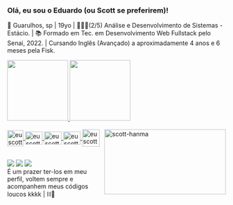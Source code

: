 ### Olá, eu sou o Eduardo (ou Scott se preferirem)!
📍 Guarulhos, sp | 19yo | 👨🏻‍🎓(2/5) Análise e Desenvolvimento de Sistemas - Estácio. | 📚 Formado em Tec. em Desenvolvimento Web Fullstack pelo Senai, 2022. | Cursando Inglês (Avançado) a aproximadamente 4 anos e 6 meses pela Fisk. 

<div>
  <a href="https://github.com/euscott">
  <img height="140em" src="https://github-readme-stats.vercel.app/api?username=euscott&show_icons=true&theme=dark&include_all_commits=true&count_private=true"/>
  <img height="140em" src="https://github-readme-stats.vercel.app/api/top-langs/?username=euscott&layout=compact&langs_count=7&theme=dark"/>
</div>
<div style="display: inline_block"><br>
  <img align="center" alt="euscott" heigth="27" width="37" src="https://cdn-icons-png.flaticon.com/512/919/919830.png" />
  <img align="center" alt="euscott" height="30" width="40" src="https://cdn.jsdelivr.net/gh/devicons/devicon/icons/javascript/javascript-original.svg" />
  <img align="center" alt="euscott" height="30" width="40" src="https://cdn.jsdelivr.net/gh/devicons/devicon/icons/html5/html5-original.svg" />
  <img align="center" alt="euscott" height="30" width="40" src="https://cdn.jsdelivr.net/gh/devicons/devicon/icons/css3/css3-original.svg" />
  <img align="center" alt="euscott" heigth="30" width="40" src="https://cdn.jsdelivr.net/gh/devicons/devicon/icons/nodejs/nodejs-plain-wordmark.svg" />
  <img align="right" alt="scott-hanma" src="https://tenor.com/view/cat-type-fast-busy-kitten-gif-16655467.gif" height="150" width="280">
</div>
  
  ##
  
<div> 
  <a href="https://instagram.com/ed.souzz" target="_blank"><img src="https://img.shields.io/badge/-Instagram-%23E4405F?style=for-the-badge&logo=instagram&logoColor=white" target="_blank"></a>
  <a href="https://www.linkedin.com/in/eduardo-gonçalves-de-souza-aa7831179/" target="_blank"><img src="https://img.shields.io/badge/-LinkedIn-%230077B5?style=for-the-badge&logo=linkedin&logoColor=white" target="_blank"></a>
  <a href = "mailto:esouza.es03@gmail.com"><img src="https://img.shields.io/badge/-Gmail-%23333?style=for-the-badge&logo=gmail&logoColor=white" target="_blank"></a>
  <div>
   É um prazer ter-los em meu perfil, voltem sempre e acompanhem meus códigos loucos kkkk | ⛓🐉
